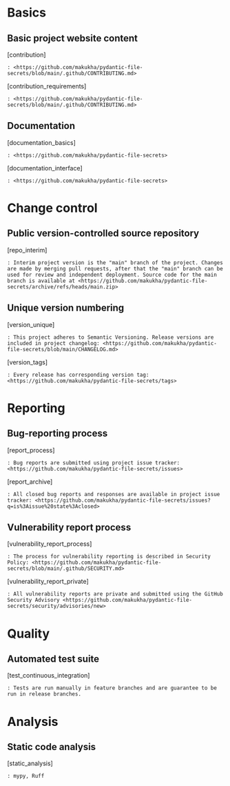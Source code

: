 # Basics

## Basic project website content

[contribution]

    : <https://github.com/makukha/pydantic-file-secrets/blob/main/.github/CONTRIBUTING.md>

[contribution_requirements]

    : <https://github.com/makukha/pydantic-file-secrets/blob/main/.github/CONTRIBUTING.md>

## Documentation

[documentation_basics]

    : <https://github.com/makukha/pydantic-file-secrets>

[documentation_interface]

    : <https://github.com/makukha/pydantic-file-secrets>


# Change control

## Public version-controlled source repository

[repo_interim]

    : Interim project version is the "main" branch of the project. Changes are made by merging pull requests, after that the "main" branch can be used for review and independent deployment. Source code for the main branch is available at <https://github.com/makukha/pydantic-file-secrets/archive/refs/heads/main.zip>

## Unique version numbering

[version_unique]

    : This project adheres to Semantic Versioning. Release versions are included in project changelog: <https://github.com/makukha/pydantic-file-secrets/blob/main/CHANGELOG.md>

[version_tags]

    : Every release has corresponding version tag: <https://github.com/makukha/pydantic-file-secrets/tags>


# Reporting

## Bug-reporting process

[report_process]

    : Bug reports are submitted using project issue tracker: <https://github.com/makukha/pydantic-file-secrets/issues>

[report_archive]

    : All closed bug reports and responses are available in project issue tracker: <https://github.com/makukha/pydantic-file-secrets/issues?q=is%3Aissue%20state%3Aclosed>

## Vulnerability report process

[vulnerability_report_process]

    : The process for vulnerability reporting is described in Security Policy: <https://github.com/makukha/pydantic-file-secrets/blob/main/.github/SECURITY.md>

[vulnerability_report_private]

    : All vulnerability reports are private and submitted using the GitHub Security Advisory <https://github.com/makukha/pydantic-file-secrets/security/advisories/new>


# Quality

## Automated test suite

[test_continuous_integration]

    : Tests are run manually in feature branches and are guarantee to be run in release branches.


# Analysis

## Static code analysis

[static_analysis]

    : mypy, Ruff

